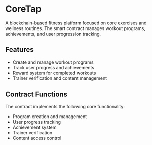 # CoreTap

A blockchain-based fitness platform focused on core exercises and wellness routines. The smart contract manages workout programs, achievements, and user progression tracking.

## Features

- Create and manage workout programs
- Track user progress and achievements
- Reward system for completed workouts
- Trainer verification and content management

## Contract Functions

The contract implements the following core functionality:
- Program creation and management
- User progress tracking
- Achievement system
- Trainer verification
- Content access control